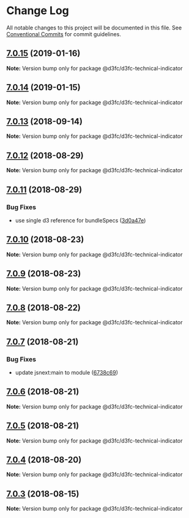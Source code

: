 # Change Log

All notable changes to this project will be documented in this file.
See [Conventional Commits](https://conventionalcommits.org) for commit guidelines.

<a name="7.0.15"></a>
## [7.0.15](https://github.com/d3fc/d3fc/compare/@d3fc/d3fc-technical-indicator@7.0.14...@d3fc/d3fc-technical-indicator@7.0.15) (2019-01-16)




**Note:** Version bump only for package @d3fc/d3fc-technical-indicator

<a name="7.0.14"></a>
## [7.0.14](https://github.com/d3fc/d3fc/compare/@d3fc/d3fc-technical-indicator@7.0.13...@d3fc/d3fc-technical-indicator@7.0.14) (2019-01-15)




**Note:** Version bump only for package @d3fc/d3fc-technical-indicator

<a name="7.0.13"></a>
## [7.0.13](https://github.com/d3fc/d3fc/compare/@d3fc/d3fc-technical-indicator@7.0.12...@d3fc/d3fc-technical-indicator@7.0.13) (2018-09-14)




**Note:** Version bump only for package @d3fc/d3fc-technical-indicator

<a name="7.0.12"></a>
## [7.0.12](https://github.com/d3fc/d3fc/compare/@d3fc/d3fc-technical-indicator@7.0.11...@d3fc/d3fc-technical-indicator@7.0.12) (2018-08-29)




**Note:** Version bump only for package @d3fc/d3fc-technical-indicator

<a name="7.0.11"></a>
## [7.0.11](https://github.com/d3fc/d3fc/compare/@d3fc/d3fc-technical-indicator@7.0.10...@d3fc/d3fc-technical-indicator@7.0.11) (2018-08-29)


### Bug Fixes

* use single d3 reference for bundleSpecs ([3d0a47e](https://github.com/d3fc/d3fc/commit/3d0a47e))




<a name="7.0.10"></a>
## [7.0.10](https://github.com/d3fc/d3fc/compare/@d3fc/d3fc-technical-indicator@7.0.9...@d3fc/d3fc-technical-indicator@7.0.10) (2018-08-23)




**Note:** Version bump only for package @d3fc/d3fc-technical-indicator

<a name="7.0.9"></a>
## [7.0.9](https://github.com/d3fc/d3fc/compare/@d3fc/d3fc-technical-indicator@7.0.8...@d3fc/d3fc-technical-indicator@7.0.9) (2018-08-23)




**Note:** Version bump only for package @d3fc/d3fc-technical-indicator

<a name="7.0.8"></a>
## [7.0.8](https://github.com/d3fc/d3fc/compare/@d3fc/d3fc-technical-indicator@7.0.7...@d3fc/d3fc-technical-indicator@7.0.8) (2018-08-22)




**Note:** Version bump only for package @d3fc/d3fc-technical-indicator

<a name="7.0.7"></a>
## [7.0.7](https://github.com/d3fc/d3fc/compare/@d3fc/d3fc-technical-indicator@7.0.6...@d3fc/d3fc-technical-indicator@7.0.7) (2018-08-21)


### Bug Fixes

* update jsnext:main to module ([6738c69](https://github.com/d3fc/d3fc/commit/6738c69))




<a name="7.0.6"></a>
## [7.0.6](https://github.com/d3fc/d3fc/compare/@d3fc/d3fc-technical-indicator@7.0.5...@d3fc/d3fc-technical-indicator@7.0.6) (2018-08-21)




**Note:** Version bump only for package @d3fc/d3fc-technical-indicator

<a name="7.0.5"></a>
## [7.0.5](https://github.com/d3fc/d3fc-technical-indicator/compare/@d3fc/d3fc-technical-indicator@7.0.4...@d3fc/d3fc-technical-indicator@7.0.5) (2018-08-21)




**Note:** Version bump only for package @d3fc/d3fc-technical-indicator

<a name="7.0.4"></a>
## [7.0.4](https://github.com/d3fc/d3fc/compare/@d3fc/d3fc-technical-indicator@7.0.3...@d3fc/d3fc-technical-indicator@7.0.4) (2018-08-20)




**Note:** Version bump only for package @d3fc/d3fc-technical-indicator

<a name="7.0.3"></a>
## [7.0.3](https://github.com/d3fc/d3fc/compare/@d3fc/d3fc-technical-indicator@7.0.2...@d3fc/d3fc-technical-indicator@7.0.3) (2018-08-15)




**Note:** Version bump only for package @d3fc/d3fc-technical-indicator
